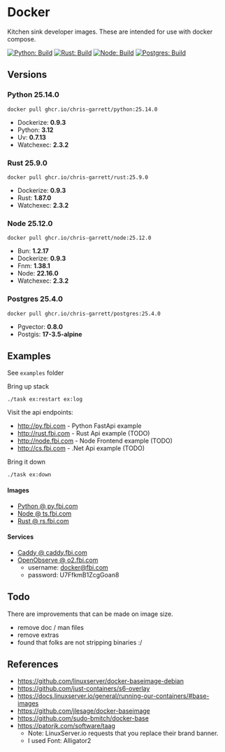 # Docker

Kitchen sink developer images. These are intended for use with docker compose.

[![Python: Build](https://github.com/chris-garrett/docker/actions/workflows/build-python.yaml/badge.svg)](https://github.com/chris-garrett/docker/actions/workflows/build-python.yaml)
[![Rust: Build](https://github.com/chris-garrett/docker/actions/workflows/build-rust.yaml/badge.svg)](https://github.com/chris-garrett/docker/actions/workflows/build-rust.yaml)
[![Node: Build](https://github.com/chris-garrett/docker/actions/workflows/build-node.yaml/badge.svg)](https://github.com/chris-garrett/docker/actions/workflows/build-node.yaml)
[![Postgres: Build](https://github.com/chris-garrett/docker/actions/workflows/build-postgres.yaml/badge.svg)](https://github.com/chris-garrett/docker/actions/workflows/build-postgres.yaml)


## Versions

### Python 25.14.0

`docker pull ghcr.io/chris-garrett/python:25.14.0`

- Dockerize: **0.9.3**
- Python: **3.12**
- Uv: **0.7.13**
- Watchexec: **2.3.2**

### Rust 25.9.0

`docker pull ghcr.io/chris-garrett/rust:25.9.0`

- Dockerize: **0.9.3**
- Rust: **1.87.0**
- Watchexec: **2.3.2**

### Node 25.12.0

`docker pull ghcr.io/chris-garrett/node:25.12.0`

- Bun: **1.2.17**
- Dockerize: **0.9.3**
- Fnm: **1.38.1**
- Node: **22.16.0**
- Watchexec: **2.3.2**

### Postgres 25.4.0

`docker pull ghcr.io/chris-garrett/postgres:25.4.0`

- Pgvector: **0.8.0**
- Postgis: **17-3.5-alpine**

## Examples

See `examples` folder

Bring up stack

```
./task ex:restart ex:log
```

Visit the api endpoints:

- http://py.fbi.com - Python FastApi example
- http://rust.fbi.com - Rust Api example (TODO)
- http://node.fbi.com - Node Frontend example (TODO)
- http://cs.fbi.com - .Net Api example (TODO)

Bring it down

```
./task ex:down
```

#### Images

- [Python @ py.fbi.com](py.fbi.com)
- [Node @ ts.fbi.com](ts.fbi.com)
- [Rust @ rs.fbi.com](rs.fbi.com)

#### Services

- [Caddy @ caddy.fbi.com](caddy.fbi.com)
- [OpenObserve @ o2.fbi.com](o2.fbi.com)
  - username: docker@fbi.com
  - password: U7FfkmB1ZcgGoan8

## Todo

There are improvements that can be made on image size.

- remove doc / man files
- remove extras
- found that folks are not stripping binaries :/

## References

- https://github.com/linuxserver/docker-baseimage-debian
- https://github.com/just-containers/s6-overlay
- https://docs.linuxserver.io/general/running-our-containers/#base-images
- https://github.com/jlesage/docker-baseimage
- https://github.com/sudo-bmitch/docker-base
- https://patorjk.com/software/taag
  - Note: LinuxServer.io requests that you replace their brand banner.
  - I used Font: Alligator2
